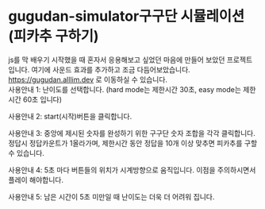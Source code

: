# gugudan-simulator구구단 시뮬레이션(피카추 구하기)

js를 막 배우기 시작했을 때 혼자서 응용해보고 싶었던 마음에 만들어 보았던 프로젝트 입니다. 여기에 사운드 효과를 추가하고 조금 다듬어보았습니다.<br/>
https://gugudan.alllim.dev 로 이동하실 수 있습니다.<br/>
사용안내 1: 난이도를 선택합니다. (hard mode는 제한시간 30초, easy mode는 제한시간 60초 입니다)<br/>

사용안내 2: start(시작)버튼을 클릭합니다.<br/>

사용안내 3: 중앙에 제시된 숫자를 완성하기 위한 구구단 숫자 조합을 각각 클릭합니다. 정답시 정답카운트가 1올라가며, 제한시간 동안 정답을 10개 이상 맞추면 피카추를 구할 수 있습니다.<br/>

사용안내 4: 5초 마다 버튼들의 위치가 시계방향으로 움직입니다. 이점을 주의하시면서 플레이 해야합니다.<br/>

사용안내 5: 남은 시간이 5초 미만일 때 난이도는 더욱 더 어려워 집니다.<br/>
